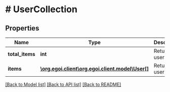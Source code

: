 # # UserCollection

## Properties

Name | Type | Description | Notes
------------ | ------------- | ------------- | -------------
**total_items** | **int** | Returned users | [optional] 
**items** | [**\org.egoi.client\org.egoi.client.model\User[]**](User.md) | Returned users | [optional] 

[[Back to Model list]](../../README.md#documentation-for-models) [[Back to API list]](../../README.md#documentation-for-api-endpoints) [[Back to README]](../../README.md)


